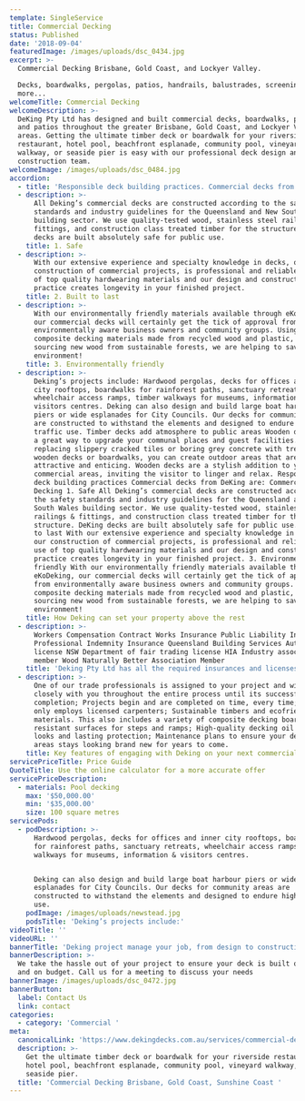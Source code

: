 ```yaml
---
template: SingleService
title: Commercial Decking
status: Published
date: '2018-09-04'
featuredImage: /images/uploads/dsc_0434.jpg
excerpt: >-
  Commercial Decking Brisbane, Gold Coast, and Lockyer Valley.

  Decks, boardwalks, pergolas, patios, handrails, balustrades, screening &
  more...
welcomeTitle: Commercial Decking
welcomeDescription: >-
  DeKing Pty Ltd has designed and built commercial decks, boardwalks, pergolas
  and patios throughout the greater Brisbane, Gold Coast, and Lockyer Valley
  areas. Getting the ultimate timber deck or boardwalk for your riverside
  restaurant, hotel pool, beachfront esplanade, community pool, vineyard
  walkway, or seaside pier is easy with our professional deck design and deck
  construction team.
welcomeImage: /images/uploads/dsc_0484.jpg
accordion:
  - title: 'Responsible deck building practices. Commercial decks from DeKing are:'
  - description: >-
      All Deking’s commercial decks are constructed according to the safety
      standards and industry guidelines for the Queensland and New South Wales
      building sector. We use quality-tested wood, stainless steel railings &
      fittings, and construction class treated timber for the structure. DeKing
      decks are built absolutely safe for public use.
    title: 1. Safe
  - description: >-
      With our extensive experience and specialty knowledge in decks, our
      construction of commercial projects, is professional and reliable. Our use
      of top quality hardwearing materials and our design and construction
      practice creates longevity in your finished project.
    title: 2. Built to last
  - description: >-
      With our environmentally friendly materials available through eKoDeking,
      our commercial decks will certainly get the tick of approval from
      environmentally aware business owners and community groups. Using
      composite decking materials made from recycled wood and plastic, and by
      sourcing new wood from sustainable forests, we are helping to save our
      environment!
    title: 3. Environmentally friendly
  - description: >-
      Deking’s projects include: Hardwood pergolas, decks for offices and inner
      city rooftops, boardwalks for rainforest paths, sanctuary retreats,
      wheelchair access ramps, timber walkways for museums, information &
      visitors centres. Deking can also design and build large boat harbour
      piers or wide esplanades for City Councils. Our decks for community areas
      are constructed to withstand the elements and designed to endure high
      traffic use. Timber decks add atmosphere to public areas Wooden decks are
      a great way to upgrade your communal places and guest facilities. By
      replacing slippery cracked tiles or boring grey concrete with treated
      wooden decks or boardwalks, you can create outdoor areas that are
      attractive and enticing. Wooden decks are a stylish addition to your
      commercial areas, inviting the visitor to linger and relax. Responsible
      deck building practices Commercial decks from DeKing are: Commercial
      Decking 1. Safe All Deking’s commercial decks are constructed according to
      the safety standards and industry guidelines for the Queensland and New
      South Wales building sector. We use quality-tested wood, stainless steel
      railings & fittings, and construction class treated timber for the
      structure. DeKing decks are built absolutely safe for public use. 2. Built
      to last With our extensive experience and specialty knowledge in decks,
      our construction of commercial projects, is professional and reliable. Our
      use of top quality hardwearing materials and our design and construction
      practice creates longevity in your finished project. 3. Environmentally
      friendly With our environmentally friendly materials available through
      eKoDeking, our commercial decks will certainly get the tick of approval
      from environmentally aware business owners and community groups. Using
      composite decking materials made from recycled wood and plastic, and by
      sourcing new wood from sustainable forests, we are helping to save our
      environment!
    title: How Deking can set your property above the rest
  - description: >-
      Workers Compensation Contract Works Insurance Public Liability Insurance
      Professional Indemnity Insurance Queensland Building Services Authority
      license NSW Department of fair trading license HIA Industry association
      member Wood Naturally Better Association Member
    title: 'Deking Pty Ltd has all the required insurances and licenses including:'
  - description: >-
      One of our trade professionals is assigned to your project and will work
      closely with you throughout the entire process until its successful
      completion; Projects begin and are completed on time, every time; Deking
      only employs licensed carpenters; Sustainable timbers and ecofriendly
      materials. This also includes a variety of composite decking boards; Slip
      resistant surfaces for steps and ramps; High-quality decking oil for good
      looks and lasting protection; Maintenance plans to ensure your decking
      areas stays looking brand new for years to come.
    title: Key features of engaging with Deking on your next commercial deck
servicePriceTitle: Price Guide
QuoteTitle: Use the online calculator for a more accurate offer
servicePriceDescription:
  - materials: Pool decking
    max: '$50,000.00'
    min: '$35,000.00'
    size: 100 square metres
servicePods:
  - podDescription: >-
      Hardwood pergolas, decks for offices and inner city rooftops, boardwalks
      for rainforest paths, sanctuary retreats, wheelchair access ramps, timber
      walkways for museums, information & visitors centres.


      Deking can also design and build large boat harbour piers or wide
      esplanades for City Councils. Our decks for community areas are
      constructed to withstand the elements and designed to endure high traffic
      use.
    podImage: /images/uploads/newstead.jpg
    podsTitle: 'Deking’s projects include:'
videoTitle: ''
videoURL: ''
bannerTitle: 'Deking project manage your job, from design to construction.'
bannerDescription: >-
  We take the hassle out of your project to ensure your deck is built on time
  and on budget. Call us for a meeting to discuss your needs
bannerImage: /images/uploads/dsc_0472.jpg
bannerButton:
  label: Contact Us
  link: contact
categories:
  - category: 'Commercial '
meta:
  canonicalLink: 'https://www.dekingdecks.com.au/services/commercial-decking/'
  description: >-
    Get the ultimate timber deck or boardwalk for your riverside restaurant,
    hotel pool, beachfront esplanade, community pool, vineyard walkway, or
    seaside pier.
  title: 'Commercial Decking Brisbane, Gold Coast, Sunshine Coast '
---
```


